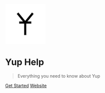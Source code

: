 ![logo](icon.png)

# Yup Help
> Everything you need to know about Yup

[Get Started](/README.md)
[Website](https://yup.io)

